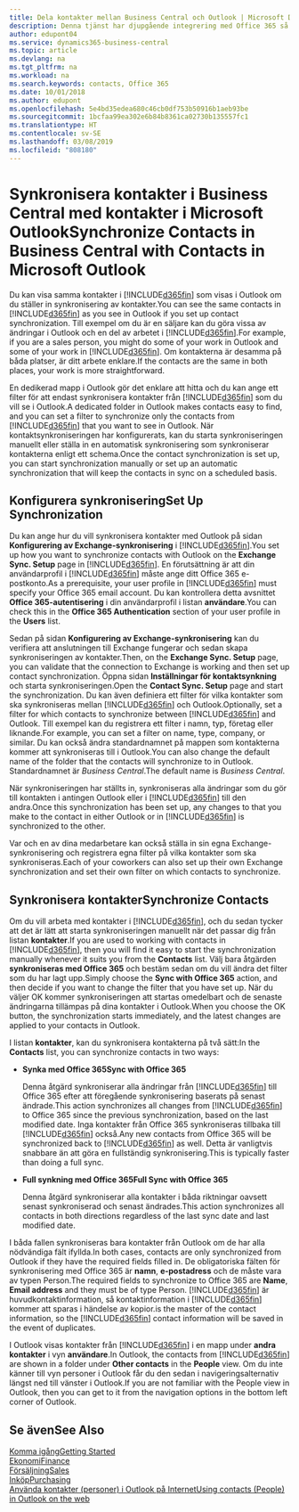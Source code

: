 ```yaml
---
title: Dela kontakter mellan Business Central och Outlook | Microsoft Docs
description: Denna tjänst har djupgående integrering med Office 365 så att du kan dela kontakter mellan Outlook och Business Central.
author: edupont04
ms.service: dynamics365-business-central
ms.topic: article
ms.devlang: na
ms.tgt_pltfrm: na
ms.workload: na
ms.search.keywords: contacts, Office 365
ms.date: 10/01/2018
ms.author: edupont
ms.openlocfilehash: 5e4bd35edea680c46cb0df753b50916b1aeb93be
ms.sourcegitcommit: 1bcfaa99ea302e6b84b8361ca02730b135557fc1
ms.translationtype: HT
ms.contentlocale: sv-SE
ms.lasthandoff: 03/08/2019
ms.locfileid: "808180"
---
```

# <a name="synchronize-contacts-in-business-central-with-contacts-in-microsoft-outlook"></a><span data-ttu-id="cb6e8-103">Synkronisera kontakter i Business Central med kontakter i Microsoft Outlook</span><span class="sxs-lookup"><span data-stu-id="cb6e8-103">Synchronize Contacts in Business Central with Contacts in Microsoft Outlook</span></span>
<span data-ttu-id="cb6e8-104">Du kan visa samma kontakter i [!INCLUDE[d365fin](includes/d365fin_md.md)] som visas i Outlook om du ställer in synkronisering av kontakter.</span><span class="sxs-lookup"><span data-stu-id="cb6e8-104">You can see the same contacts in [!INCLUDE[d365fin](includes/d365fin_md.md)] as you see in Outlook if you set up contact synchronization.</span></span> <span data-ttu-id="cb6e8-105">Till exempel om du är en säljare kan du göra vissa av ändringar i Outlook och en del av arbetet i [!INCLUDE[d365fin](includes/d365fin_md.md)].</span><span class="sxs-lookup"><span data-stu-id="cb6e8-105">For example, if you are a sales person, you might do some of your work in Outlook and some of your work in [!INCLUDE[d365fin](includes/d365fin_md.md)].</span></span> <span data-ttu-id="cb6e8-106">Om kontakterna är desamma på båda platser, är ditt arbete enklare.</span><span class="sxs-lookup"><span data-stu-id="cb6e8-106">If the contacts are the same in both places, your work is more straightforward.</span></span>  

<span data-ttu-id="cb6e8-107">En dedikerad mapp i Outlook gör det enklare att hitta och du kan ange ett filter för att endast synkronisera kontakter från [!INCLUDE[d365fin](includes/d365fin_md.md)] som du vill se i Outlook.</span><span class="sxs-lookup"><span data-stu-id="cb6e8-107">A dedicated folder in Outlook makes contacts easy to find, and you can set a filter to synchronize only the contacts from [!INCLUDE[d365fin](includes/d365fin_md.md)] that you want to see in Outlook.</span></span> <span data-ttu-id="cb6e8-108">När kontaktsynkroniseringen har konfigurerats, kan du starta synkroniseringen manuellt eller ställa in en automatisk synkronisering som synkroniserar kontakterna enligt ett schema.</span><span class="sxs-lookup"><span data-stu-id="cb6e8-108">Once the contact synchronization is set up, you can start synchronization manually or set up an automatic synchronization that will keep the contacts in sync on a scheduled basis.</span></span>  

## <a name="set-up-synchronization"></a><span data-ttu-id="cb6e8-109">Konfigurera synkronisering</span><span class="sxs-lookup"><span data-stu-id="cb6e8-109">Set Up Synchronization</span></span>
<span data-ttu-id="cb6e8-110">Du kan ange hur du vill synkronisera kontakter med Outlook på sidan **Konfigurering av Exchange-synkronisering** i [!INCLUDE[d365fin](includes/d365fin_md.md)].</span><span class="sxs-lookup"><span data-stu-id="cb6e8-110">You set up how you want to synchronize contacts with Outlook on the **Exchange Sync. Setup** page in [!INCLUDE[d365fin](includes/d365fin_md.md)].</span></span> <span data-ttu-id="cb6e8-111">En förutsättning är att din användarprofil i [!INCLUDE[d365fin](includes/d365fin_md.md)] måste ange ditt Office 365 e-postkonto.</span><span class="sxs-lookup"><span data-stu-id="cb6e8-111">As a prerequisite, your user profile in [!INCLUDE[d365fin](includes/d365fin_md.md)] must specify your Office 365 email account.</span></span> <span data-ttu-id="cb6e8-112">Du kan kontrollera detta avsnittet **Office 365-autentisering** i din användarprofil i listan **användare**.</span><span class="sxs-lookup"><span data-stu-id="cb6e8-112">You can check this in the **Office 365 Authentication** section of your user profile in the **Users** list.</span></span>  

<span data-ttu-id="cb6e8-113">Sedan på sidan **Konfigurering av Exchange-synkronisering** kan du verifiera att anslutningen till Exchange fungerar och sedan skapa synkroniseringen av kontakter.</span><span class="sxs-lookup"><span data-stu-id="cb6e8-113">Then, on the **Exchange Sync. Setup** page, you can validate that the connection to Exchange is working and then set up contact synchronization.</span></span> <span data-ttu-id="cb6e8-114">Öppna sidan **Inställningar för kontaktsynkning** och starta synkroniseringen.</span><span class="sxs-lookup"><span data-stu-id="cb6e8-114">Open the **Contact Sync. Setup** page and start the synchronization.</span></span> <span data-ttu-id="cb6e8-115">Du kan även definiera ett filter för vilka kontakter som ska synkroniseras mellan [!INCLUDE[d365fin](includes/d365fin_md.md)] och Outlook.</span><span class="sxs-lookup"><span data-stu-id="cb6e8-115">Optionally, set a filter for which contacts to synchronize between [!INCLUDE[d365fin](includes/d365fin_md.md)] and Outlook.</span></span> <span data-ttu-id="cb6e8-116">Till exempel kan du registrera ett filter i namn, typ, företag eller liknande.</span><span class="sxs-lookup"><span data-stu-id="cb6e8-116">For example, you can set a filter on name, type, company, or similar.</span></span> <span data-ttu-id="cb6e8-117">Du kan också ändra standardnamnet på mappen som kontakterna kommer att synkroniseras till i Outlook.</span><span class="sxs-lookup"><span data-stu-id="cb6e8-117">You can also change the default name of the folder that the contacts will synchronize to in Outlook.</span></span> <span data-ttu-id="cb6e8-118">Standardnamnet är *Business Central*.</span><span class="sxs-lookup"><span data-stu-id="cb6e8-118">The default name is *Business Central*.</span></span>  

<span data-ttu-id="cb6e8-119">När synkroniseringen har ställts in, synkroniseras alla ändringar som du gör till kontakten i antingen Outlook eller i [!INCLUDE[d365fin](includes/d365fin_md.md)] till den andra.</span><span class="sxs-lookup"><span data-stu-id="cb6e8-119">Once this synchronization has been set up, any changes to that you make to the contact in either Outlook or in [!INCLUDE[d365fin](includes/d365fin_md.md)] is synchronized to the other.</span></span>  

<span data-ttu-id="cb6e8-120">Var och en av dina medarbetare kan också ställa in sin egna Exchange-synkronisering och registrera egna filter på vilka kontakter som ska synkroniseras.</span><span class="sxs-lookup"><span data-stu-id="cb6e8-120">Each of your coworkers can also set up their own Exchange synchronization and set their own filter on which contacts to synchronize.</span></span>  

## <a name="synchronize-contacts"></a><span data-ttu-id="cb6e8-121">Synkronisera kontakter</span><span class="sxs-lookup"><span data-stu-id="cb6e8-121">Synchronize Contacts</span></span>
<span data-ttu-id="cb6e8-122">Om du vill arbeta med kontakter i [!INCLUDE[d365fin](includes/d365fin_md.md)], och du sedan tycker att det är lätt att starta synkroniseringen manuellt när det passar dig från listan **kontakter**.</span><span class="sxs-lookup"><span data-stu-id="cb6e8-122">If you are used to working with contacts in [!INCLUDE[d365fin](includes/d365fin_md.md)], then you will find it easy to start the synchronization manually whenever it suits you from the **Contacts** list.</span></span> <span data-ttu-id="cb6e8-123">Välj bara åtgärden **synkroniseras med Office 365** och bestäm sedan om du vill ändra det filter som du har lagt upp.</span><span class="sxs-lookup"><span data-stu-id="cb6e8-123">Simply choose the **Sync with Office 365** action, and then decide if you want to change the filter that you have set up.</span></span> <span data-ttu-id="cb6e8-124">När du väljer OK kommer synkroniseringen att startas omedelbart och de senaste ändringarna tillämpas på dina kontakter i Outlook.</span><span class="sxs-lookup"><span data-stu-id="cb6e8-124">When you choose the OK button, the synchronization starts immediately, and the latest changes are applied to your contacts in Outlook.</span></span>  

<span data-ttu-id="cb6e8-125">I listan **kontakter**, kan du synkronisera kontakterna på två sätt:</span><span class="sxs-lookup"><span data-stu-id="cb6e8-125">In the **Contacts** list, you can synchronize contacts in two ways:</span></span>

* <span data-ttu-id="cb6e8-126">**Synka med Office 365**</span><span class="sxs-lookup"><span data-stu-id="cb6e8-126">**Sync with Office 365**</span></span>

  <span data-ttu-id="cb6e8-127">Denna åtgärd synkroniserar alla ändringar från [!INCLUDE[d365fin](includes/d365fin_md.md)] till Office 365 efter att föregående synkronisering baserats på senast ändrade.</span><span class="sxs-lookup"><span data-stu-id="cb6e8-127">This action synchronizes all changes from [!INCLUDE[d365fin](includes/d365fin_md.md)] to Office 365 since the previous synchronization, based on the last modified date.</span></span> <span data-ttu-id="cb6e8-128">Inga kontakter från Office 365 synkroniseras tillbaka till [!INCLUDE[d365fin](includes/d365fin_md.md)] också.</span><span class="sxs-lookup"><span data-stu-id="cb6e8-128">Any new contacts from Office 365 will be synchronized back to [!INCLUDE[d365fin](includes/d365fin_md.md)] as well.</span></span> <span data-ttu-id="cb6e8-129">Detta är vanligtvis snabbare än att göra en fullständig synkronisering.</span><span class="sxs-lookup"><span data-stu-id="cb6e8-129">This is typically faster than doing a full sync.</span></span>  

* <span data-ttu-id="cb6e8-130">**Full synkning med Office 365**</span><span class="sxs-lookup"><span data-stu-id="cb6e8-130">**Full Sync with Office 365**</span></span>

  <span data-ttu-id="cb6e8-131">Denna åtgärd synkroniserar alla kontakter i båda riktningar oavsett senast synkroniserad och senast ändrades.</span><span class="sxs-lookup"><span data-stu-id="cb6e8-131">This action synchronizes all contacts in both directions regardless of the last sync date and last modified date.</span></span>  

<span data-ttu-id="cb6e8-132">I båda fallen synkroniseras bara kontakter från Outlook om de har alla nödvändiga fält ifyllda.</span><span class="sxs-lookup"><span data-stu-id="cb6e8-132">In both cases, contacts are only synchronized from Outlook if they have the required fields filled in.</span></span> <span data-ttu-id="cb6e8-133">De obligatoriska fälten för synkronisering med Office 365 är **namn**, **e-postadress** och de måste vara av typen Person.</span><span class="sxs-lookup"><span data-stu-id="cb6e8-133">The required fields to synchronize to Office 365 are **Name**, **Email address** and they must be of type Person.</span></span> [!INCLUDE[d365fin](includes/d365fin_md.md)] <span data-ttu-id="cb6e8-134">är huvudkontaktinformation, så kontaktinformation i [!INCLUDE[d365fin](includes/d365fin_md.md)] kommer att sparas i händelse av kopior.</span><span class="sxs-lookup"><span data-stu-id="cb6e8-134">is the master of the contact information, so the [!INCLUDE[d365fin](includes/d365fin_md.md)] contact information will be saved in the event of duplicates.</span></span>  

<span data-ttu-id="cb6e8-135">I Outlook visas kontakter från [!INCLUDE[d365fin](includes/d365fin_md.md)] i en mapp under **andra kontakter** i vyn **användare**.</span><span class="sxs-lookup"><span data-stu-id="cb6e8-135">In Outlook, the contacts from [!INCLUDE[d365fin](includes/d365fin_md.md)] are shown in a folder under **Other contacts** in the **People**  view.</span></span> <span data-ttu-id="cb6e8-136">Om du inte känner till vyn personer i Outlook får du den sedan i navigeringsalternativ längst ned till vänster i Outlook.</span><span class="sxs-lookup"><span data-stu-id="cb6e8-136">If you are not familiar with the People view in Outlook, then you can get to it from the navigation options in the bottom left corner of Outlook.</span></span>  

## <a name="see-also"></a><span data-ttu-id="cb6e8-137">Se även</span><span class="sxs-lookup"><span data-stu-id="cb6e8-137">See Also</span></span>
[<span data-ttu-id="cb6e8-138">Komma igång</span><span class="sxs-lookup"><span data-stu-id="cb6e8-138">Getting Started</span></span>](product-get-started.md)  
[<span data-ttu-id="cb6e8-139">Ekonomi</span><span class="sxs-lookup"><span data-stu-id="cb6e8-139">Finance</span></span>](finance.md)  
[<span data-ttu-id="cb6e8-140">Försäljning</span><span class="sxs-lookup"><span data-stu-id="cb6e8-140">Sales</span></span>](sales-manage-sales.md)  
[<span data-ttu-id="cb6e8-141">Inköp</span><span class="sxs-lookup"><span data-stu-id="cb6e8-141">Purchasing</span></span>](purchasing-manage-purchasing.md)  
[<span data-ttu-id="cb6e8-142">Använda kontakter (personer) i Outlook på Internet</span><span class="sxs-lookup"><span data-stu-id="cb6e8-142">Using contacts (People) in Outlook on the web</span></span>](https://support.office.com/en-us/article/Using-contacts-People-in-Outlook-on-the-web-1e3438c7-26b2-420c-87de-3cea9d31b5cb?appver=OWB150)  
